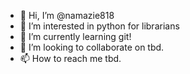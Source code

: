 - 👋 Hi, I’m @namazie818
- 👀 I’m interested in python for librarians
- 🌱 I’m currently learning git!
- 💞️ I’m looking to collaborate on tbd.
- 📫 How to reach me tbd.

<!---
namazie818/namazie818 is a ✨ special ✨ repository because its `README.md` (this file) appears on your GitHub profile.
You can click the Preview link to take a look at your changes.
--->
